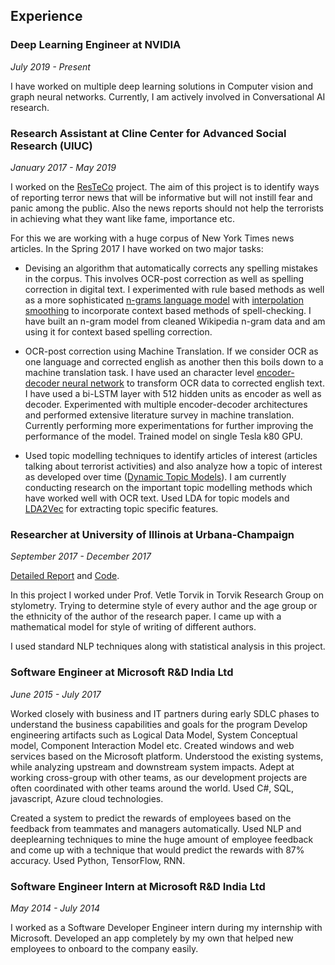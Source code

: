 ## Experience

### Deep Learning Engineer at NVIDIA
*July 2019 - Present*

I have worked on multiple deep learning solutions in Computer vision and graph neural networks. Currently, I am actively involved in Conversational AI research.

### Research Assistant at Cline Center for Advanced Social Research (UIUC)
*January 2017 - May 2019* 

I worked on the [ResTeCo](https://clinecenter.illinois.edu/project/NewsAnalytics/responsible-terrorism-coverage-resteco) project. The aim of this project is to identify ways of reporting terror news that will be informative but will not instill fear and panic among the public. Also the news reports should not help the terrorists in achieving what they want like fame, importance etc. 

For this we are working with a huge corpus of New York Times news articles. 
In the Spring 2017 I have worked on two major tasks:
   
   -  Devising an algorithm that automatically corrects any spelling mistakes in the corpus. This involves OCR-post correction as well as spelling correction in digital text. I experimented with rule based methods as well as a more sophisticated [n-grams language model](https://easyintuitions.wordpress.com/2018/07/27/statistical-language-model/) with [interpolation smoothing](https://easyintuitions.wordpress.com/2018/07/27/smoothing-in-n-gram-model/) to incorporate context based methods of spell-checking. I have built an n-gram model from cleaned Wikipedia n-gram data and am using it for context based spelling correction.
   
   -  OCR-post correction using Machine Translation. If we consider OCR as one language and corrected english as another then this boils down to a machine translation task. I have used an character level [encoder-decoder neural network](http://aclweb.org/anthology/I17-1101) to transform OCR data to corrected english text. I have used a bi-LSTM layer with 512 hidden units as encoder as well as decoder. Experimented with multiple encoder-decoder architectures and performed extensive literature survey in machine translation. Currently performing more experimentations for further improving the performance of the model. Trained model on single Tesla k80 GPU.
   
   -  Used topic modelling techniques to identify articles of interest (articles talking about terrorist activities) and also analyze how a topic of interest as developed over time ([Dynamic Topic Models](https://mimno.infosci.cornell.edu/info6150/readings/dynamic_topic_models.pdf)). I am currently conducting research on the important topic modelling methods which have worked well with OCR text. Used LDA for topic models and [LDA2Vec](https://arxiv.org/abs/1605.02019) for extracting topic specific features.
   

### Researcher at University of Illinois at Urbana-Champaign
*September 2017 - December 2017*

[Detailed Report](Readme-style.pdf) and [Code](https://github.com/subhankar-ghosh/UIUC/tree/master/Fall17/Research).

In this project I worked under Prof. Vetle Torvik in Torvik Research Group on stylometry. Trying to determine style of every author and the age group or the ethnicity of the author of the research paper. I came up with a mathematical model for style of writing of different authors. 

   I used standard NLP techniques along with statistical analysis in this project.

### Software Engineer at Microsoft R&D India Ltd
*June 2015 - July 2017*

Worked closely with business and IT partners during early SDLC phases to understand the business capabilities and goals for the program Develop engineering artifacts such as Logical Data Model, System Conceptual model, Component Interaction Model etc. Created windows and web services based on the Microsoft platform. Understood the existing systems, while analyzing upstream and downstream system impacts. Adept at working cross-group with other teams, as our development projects are often coordinated with other teams around the world. Used C#, SQL, javascript, Azure cloud technologies.

   Created a system to predict the rewards of employees based on the feedback from teammates and managers automatically. Used NLP and deeplearning techniques to mine the huge amount of employee feedback and come up with a technique that would predict the rewards with 87% accuracy. Used Python, TensorFlow, RNN.

### Software Engineer Intern at Microsoft R&D India Ltd
*May 2014 - July 2014*

I worked as a Software Developer Engineer intern during my internship with Microsoft. Developed an app completely by my own that helped new employees to onboard to the company easily.
